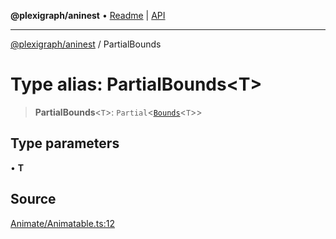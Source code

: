 **@plexigraph/aninest** • [Readme](../README.md) \| [API](../globals.md)

***

[@plexigraph/aninest](../README.md) / PartialBounds

# Type alias: PartialBounds\<T\>

> **PartialBounds**\<`T`\>: `Partial`\<[`Bounds`](Bounds.md)\<`T`\>\>

## Type parameters

• **T**

## Source

[Animate/Animatable.ts:12](https://github.com/plexigraph/aninest/blob/b607a0c/src/Animate/Animatable.ts#L12)
